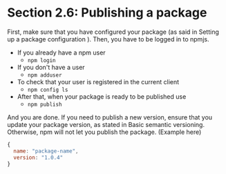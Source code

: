 # Section 2.6: Publishing a package

First, make sure that you have configured your package (as said in Setting up a package configuration​ ). Then, you have to be logged in to npmjs.

- If you already have a npm user
  - `npm login`
- If you don't have a user
  - `npm adduser`
- To check that your user is registered in the current client
  - `npm config ls`
- After that, when your package is ready to be published use
  - `npm publish`

And you are done.
If you need to publish a new version, ensure that you update your package version, as stated in Basic semantic versioning. Otherwise, npm will not let you publish the package. 
(Example here)

```js
{
  name: "package-name",
  version: "1.0.4"
}
```